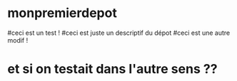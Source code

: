 # monpremierdepot
#ceci est un test ! 
#ceci est juste un descriptif du dépot
#ceci est une autre modif ! 
# et si on testait dans l'autre sens ??
